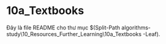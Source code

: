 # 10a_Textbooks

Đây là file README cho thư mục $(Split-Path algorithms-study\10_Resources_Further_Learning\10a_Textbooks -Leaf).
